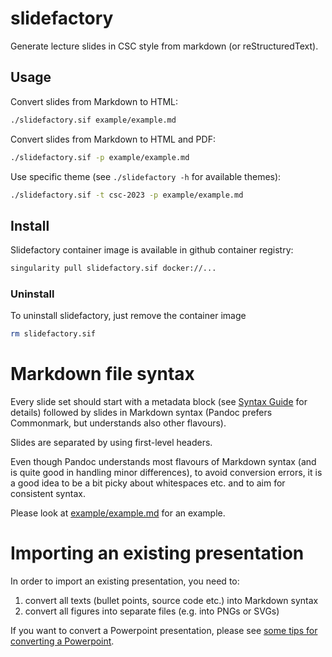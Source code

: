 # slidefactory

Generate lecture slides in CSC style from markdown (or reStructuredText).


## Usage

Convert slides from Markdown to HTML:
```bash
./slidefactory.sif example/example.md
```

Convert slides from Markdown to HTML and PDF:
```bash
./slidefactory.sif -p example/example.md
```

Use specific theme (see `./slidefactory -h` for available themes):
```bash
./slidefactory.sif -t csc-2023 -p example/example.md
```


## Install

Slidefactory container image is available in github container registry:
```bash
singularity pull slidefactory.sif docker://...
```


### Uninstall

To uninstall slidefactory, just remove the container image
```bash
rm slidefactory.sif
```


# Markdown file syntax

Every slide set should start with a metadata block (see [Syntax
Guide](docs/syntax-guide.md) for details) followed by slides in Markdown
syntax (Pandoc prefers Commonmark, but understands also other flavours).

Slides are separated by using first-level headers.

Even though Pandoc understands most flavours of Markdown syntax (and is quite
good in handling minor differences), to avoid conversion errors, it is a good
idea to be a bit picky about whitespaces etc. and to aim for consistent
syntax.

Please look at [example/example.md](example/example.md) for an example.


# Importing an existing presentation

In order to import an existing presentation, you need to:
1. convert all texts (bullet points, source code etc.) into Markdown syntax
2. convert all figures into separate files (e.g. into PNGs or SVGs)

If you want to convert a Powerpoint presentation, please see
[some tips for converting a Powerpoint](docs/import-powerpoint.md).

